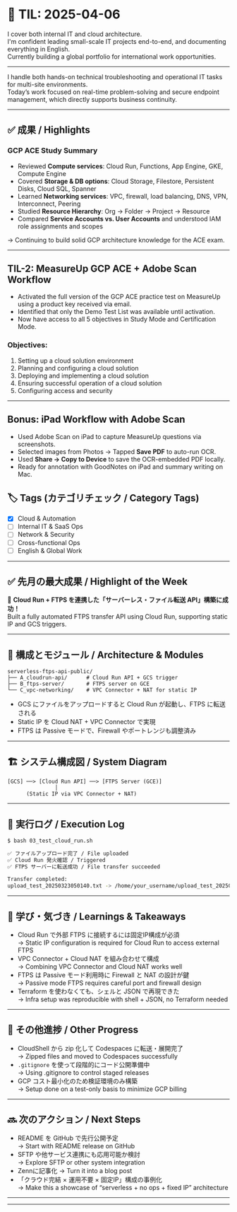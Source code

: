 # 📘 TIL: 2025-04-06

I cover both internal IT and cloud architecture.  
I'm confident leading small-scale IT projects end-to-end, and documenting everything in English.  
Currently building a global portfolio for international work opportunities.

---
I handle both hands-on technical troubleshooting and operational IT tasks for multi-site environments.  
Today’s work focused on real-time problem-solving and secure endpoint management, which directly supports business continuity.

---

## ✅ 成果 / Highlights  

### GCP ACE Study Summary

- Reviewed **Compute services**: Cloud Run, Functions, App Engine, GKE, Compute Engine  
- Covered **Storage & DB options**: Cloud Storage, Filestore, Persistent Disks, Cloud SQL, Spanner  
- Learned **Networking services**: VPC, firewall, load balancing, DNS, VPN, Interconnect, Peering  
- Studied **Resource Hierarchy**: Org → Folder → Project → Resource  
- Compared **Service Accounts vs. User Accounts** and understood IAM role assignments and scopes  

→ Continuing to build solid GCP architecture knowledge for the ACE exam.

---

## TIL-2: MeasureUp GCP ACE + Adobe Scan Workflow

- Activated the full version of the GCP ACE practice test on MeasureUp using a product key received via email.
- Identified that only the Demo Test List was available until activation.
- Now have access to all 5 objectives in Study Mode and Certification Mode.

### Objectives:
1. Setting up a cloud solution environment  
2. Planning and configuring a cloud solution  
3. Deploying and implementing a cloud solution  
4. Ensuring successful operation of a cloud solution  
5. Configuring access and security

---

## Bonus: iPad Workflow with Adobe Scan

- Used Adobe Scan on iPad to capture MeasureUp questions via screenshots.
- Selected images from Photos → Tapped **Save PDF** to auto-run OCR.
- Used **Share → Copy to Device** to save the OCR-embedded PDF locally.
- Ready for annotation with GoodNotes on iPad and summary writing on Mac.






## 🏷️ Tags (カテゴリチェック / Category Tags)
- [x] Cloud & Automation  
- [ ] Internal IT & SaaS Ops  
- [ ] Network & Security  
- [ ] Cross-functional Ops  
- [ ] English & Global Work
---

## ✅ 先月の最大成果 / Highlight of the Week

🚀 **Cloud Run + FTPS を連携した「サーバーレス・ファイル転送 API」構築に成功！**  
Built a fully automated FTPS transfer API using Cloud Run, supporting static IP and GCS triggers.

---

## 🔧 構成とモジュール / Architecture & Modules

```
serverless-ftps-api-public/
├── A_cloudrun-api/      # Cloud Run API + GCS trigger
├── B_ftps-server/       # FTPS server on GCE
└── C_vpc-networking/    # VPC Connector + NAT for static IP
```

- GCS にファイルをアップロードすると Cloud Run が起動し、FTPS に転送される  
- Static IP を Cloud NAT + VPC Connector で実現  
- FTPS は Passive モードで、Firewall やポートレンジも調整済み

---

## 🏗️ システム構成図 / System Diagram

```
[GCS] ──> [Cloud Run API] ──> [FTPS Server (GCE)]
               │
      (Static IP via VPC Connector + NAT)
```

---

## 🧪 実行ログ / Execution Log

```bash
$ bash 03_test_cloud_run.sh

✅ ファイルアップロード完了 / File uploaded  
✅ Cloud Run 発火確認 / Triggered  
✅ FTPS サーバーに転送成功 / File transfer succeeded

Transfer completed:
upload_test_20250323050140.txt -> /home/your_username/upload_test_20250323050140.txt
```

---

## 🧠 学び・気づき / Learnings & Takeaways

- Cloud Run で外部 FTPS に接続するには固定IP構成が必須  
  → Static IP configuration is required for Cloud Run to access external FTPS  
- VPC Connector + Cloud NAT を組み合わせて構成  
  → Combining VPC Connector and Cloud NAT works well  
- FTPS は Passive モード利用時に Firewall と NAT の設計が鍵  
  → Passive mode FTPS requires careful port and firewall design  
- Terraform を使わなくても、シェルと JSON で再現できた  
  → Infra setup was reproducible with shell + JSON, no Terraform needed

---

## 📌 その他進捗 / Other Progress

- CloudShell から zip 化して Codespaces に転送・展開完了  
  → Zipped files and moved to Codespaces successfully  
- `.gitignore` を使って段階的にコード公開準備中  
  → Using .gitignore to control staged releases  
- GCP コスト最小化のため検証環境のみ構築  
  → Setup done on a test-only basis to minimize GCP billing

---

## 🔜 次のアクション / Next Steps

- README を GitHub で先行公開予定  
  → Start with README release on GitHub  
- SFTP や他サービス連携にも応用可能か検討  
  → Explore SFTP or other system integration  
- Zennに記事化
  → Turn it into a blog post
- 「クラウド完結 × 運用不要 × 固定IP」構成の事例化  
  → Make this a showcase of “serverless + no ops + fixed IP” architecture

---

---
